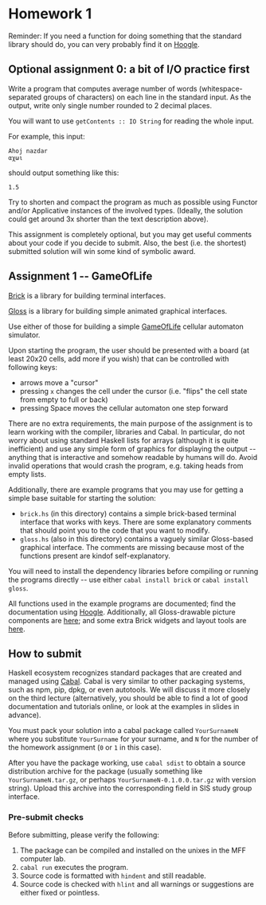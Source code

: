
# Homework 1

Reminder: If you need a function for doing something that the standard library
should do, you can very probably find it on
[Hoogle](https://hoogle.haskell.org/).

## Optional assignment 0: a bit of I/O practice first

Write a program that computes average number of words (whitespace-separated
groups of characters) on each line in the standard input. As the output, write
only single number rounded to 2 decimal places.

You will want to use `getContents :: IO String` for reading the whole input.

For example, this input:

```
Ahoj nazdar
αχωι
```

should output something like this:

```
1.5
```

Try to shorten and compact the program as much as possible using Functor and/or
Applicative instances of the involved types. (Ideally, the solution could get
around 3x shorter than the text description above).

This assignment is completely optional, but you may get useful comments about
your code if you decide to submit. Also, the best (i.e. the shortest) submitted
solution will win some kind of symbolic award.

## Assignment 1 -- GameOfLife

[Brick](https://hackage.haskell.org/package/brick) is a library for building
terminal interfaces.

[Gloss](http://gloss.ouroborus.net/) is a library for building simple animated
graphical interfaces.

Use either of those for building a simple
[GameOfLife](https://en.wikipedia.org/wiki/Conway%27s_Game_of_Life) cellular
automaton simulator.

Upon starting the program, the user should be presented with a board (at least
20x20 cells, add more if you wish) that can be controlled with following keys:

- arrows move a "cursor"
- pressing `x` changes the cell under the cursor (i.e. "flips" the cell state
  from empty to full or back)
- pressing Space moves the cellular automaton one step forward

There are no extra requirements, the main purpose of the assignment is to learn
working with the compiler, libraries and Cabal. In particular, do not worry
about using standard Haskell lists for arrays (although it is quite
inefficient) and use any simple form of graphics for displaying the output --
anything that is interactive and somehow readable by humans will do. Avoid
invalid operations that would crash the program, e.g. taking heads from empty
lists.

Additionally, there are example programs that you may use for getting a simple
base suitable for starting the solution:

- `brick.hs` (in this directory) contains a simple brick-based terminal
  interface that works with keys. There are some explanatory comments that
  should point you to the code that you want to modify.
- `gloss.hs` (also in this directory) contains a vaguely similar Gloss-based
  graphical interface. The comments are missing because most of the functions
  present are kindof self-explanatory.

You will need to install the dependency libraries before compiling or running
the programs directly -- use either
`cabal install brick`
or
`cabal install gloss`.

All functions used in the example programs are documented; find the
documentation using [Hoogle](https://hoogle.haskell.org/). Additionally, all Gloss-drawable picture components are [here](https://hackage.haskell.org/package/gloss-1.13.1.1/docs/Graphics-Gloss-Data-Picture.html); and some extra Brick widgets and layout tools are [here](https://hackage.haskell.org/package/brick-0.50/docs/Brick-Widgets-Core.html).

## How to submit

Haskell ecosystem recognizes standard packages that are created and managed
using [Cabal](https://www.haskell.org/cabal/users-guide/index.html). Cabal is
very similar to other packaging systems, such as npm, pip, dpkg, or even
autotools. We will discuss it more closely on the third lecture (alternatively,
you should be able to find a lot of good documentation and tutorials online, or
look at the examples in slides in advance).

You must pack your solution into a cabal package called `YourSurnameN` where
you substitute `YourSurname` for your surname, and `N` for the number of the
homework assignment (`0` or `1` in this case).

After you have the package working, use `cabal sdist` to obtain a source
distribution archive for the package (usually something like
`YourSurnameN.tar.gz`, or perhaps `YourSurnameN-0.1.0.0.tar.gz` with version
string). Upload this archive into the corresponding field in SIS study group
interface.

### Pre-submit checks

Before submitting, please verify the following:

1. The package can be compiled and installed on the unixes in the MFF computer
   lab.
2. `cabal run` executes the program.
2. Source code is formatted with `hindent` and still readable.
3. Source code is checked with `hlint` and all warnings or suggestions are
   either fixed or pointless.
